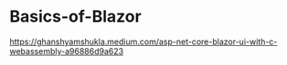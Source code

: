 # Basics-of-Blazor

https://ghanshyamshukla.medium.com/asp-net-core-blazor-ui-with-c-webassembly-a96886d9a623
